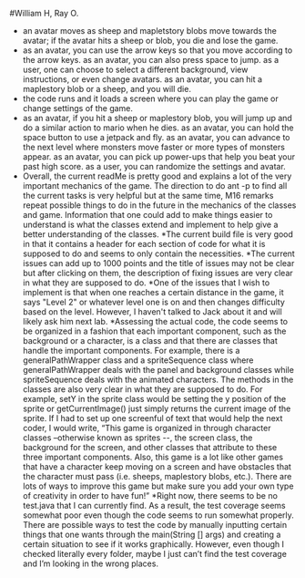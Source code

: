 #William H, Ray O.
* an avatar moves as sheep and mapletstory blobs move towards the avatar; if the avatar hits a sheep or blob, you die and lose    the game. 
* as an avatar, you can use the arrow keys so that you move according to the arrow keys. 
  as an avatar, you can also press space to jump.
  as a user, one can choose to select a different background, view instructions, or even change avatars.
  as an avatar, you can hit a maplestory blob or a sheep, and you will die.
* the code runs and it loads a screen where you can play the game or change settings of the game.
* as an avatar, if you hit a sheep or maplestory blob, you will jump up and do a similar action to mario when he dies.
  as an avatar, you can hold the space button to use a jetpack and fly.
  as an avatar, you can advance to the next level where monsters move faster or more types of monsters appear.
  as an avatar, you can pick up power-ups that help you beat your past high score.
  as a user, you can randomize the settings and avatar.
* Overall, the current readMe is pretty good and explains a lot of the very important mechanics of the game. The direction to do ant -p to find all the current tasks is very helpful but at the same time, M16 remarks repeat possible things to do in the future in the mechanics of the classes and game. Information that one could add to make things easier to understand is what the classes extend and implement to help give a better understanding of the classes.
*The current build file is very good in that it contains a header for each section of code for what it is supposed to do and seems to only contain the necessities.
*The current issues can add up to 1000 points and the title of issues may not be clear but after clicking on them, the description of fixing issues are very clear in what they are supposed to do. 
*One of the issues that I wish to implement is that when one reaches a certain distance in the game, it says "Level 2" or whatever level one is on and then changes difficulty based on the level. However, I haven't talked to Jack about it and will likely ask him next lab. 
*Assessing the actual code, the code seems to be organized in a fashion that each important component, such as the background or a character, is a class and that there are classes that handle the important components. For example, there is a generalPathWrapper class and a spriteSequence class where generalPathWrapper deals with the panel and background classes while spriteSequence deals with the animated characters. The methods in the classes are also very clear in what they are supposed to do. For example, setY in the sprite class would be setting the y position of the sprite or getCurrentImage() just simply returns the current image of the sprite. If I had to set up one screenful of text that would help the next coder, I would write, “This game is organized in through character classes –otherwise known as sprites --, the screen class, the background for the screen, and other classes that attribute to these three important components. Also, this game is a lot like other games that have a character keep moving on a screen and have obstacles that the character must pass (i.e. sheeps, maplestory blobs, etc.). There are lots of ways to improve this game but make sure you add your own type of creativity in order to have fun!”
*Right now, there seems to be no test.java that I can currently find. As a result, the test coverage seems somewhat poor even though the code seems to run somewhat properly. There are possible ways to test the code by manually inputting certain things that one wants through the main(String [] args) and creating a certain situation to see if it works graphically. However, even though I checked literally every folder, maybe I just can’t find the test coverage and I’m looking in the wrong places. 


